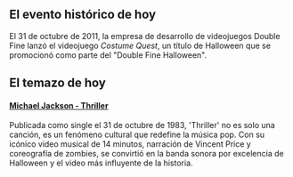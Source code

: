 ## El evento histórico de hoy
El 31 de octubre de 2011, la empresa de desarrollo de videojuegos Double Fine lanzó el videojuego *Costume Quest*, un título de Halloween que se promocionó como parte del "Double Fine Halloween".

## El temazo de hoy
#### [Michael Jackson - Thriller](https://www.youtube.com/watch?v=sOnqjkJTMaA)
Publicada como single el 31 de octubre de 1983, 'Thriller' no es solo una canción, es un fenómeno cultural que redefine la música pop. Con su icónico video musical de 14 minutos, narración de Vincent Price y coreografía de zombies, se convirtió en la banda sonora por excelencia de Halloween y el video más influyente de la historia.

